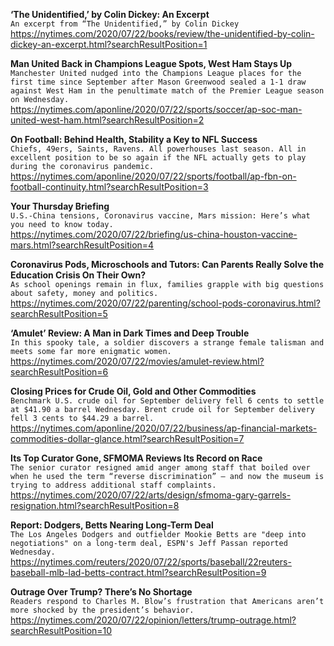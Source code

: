 **‘The Unidentified,’ by Colin Dickey: An Excerpt**\
`An excerpt from “The Unidentified,” by Colin Dickey`\
https://nytimes.com/2020/07/22/books/review/the-unidentified-by-colin-dickey-an-excerpt.html?searchResultPosition=1

**Man United Back in Champions League Spots, West Ham Stays Up**\
`Manchester United nudged into the Champions League places for the first time since September after Mason Greenwood sealed a 1-1 draw against West Ham in the penultimate match of the Premier League season on Wednesday.`\
https://nytimes.com/aponline/2020/07/22/sports/soccer/ap-soc-man-united-west-ham.html?searchResultPosition=2

**On Football: Behind Health, Stability a Key to NFL Success**\
`Chiefs, 49ers, Saints, Ravens. All powerhouses last season. All in excellent position to be so again if the NFL actually gets to play during the coronavirus pandemic.`\
https://nytimes.com/aponline/2020/07/22/sports/football/ap-fbn-on-football-continuity.html?searchResultPosition=3

**Your Thursday Briefing**\
`U.S.-China tensions, Coronavirus vaccine, Mars mission: Here’s what you need to know today.`\
https://nytimes.com/2020/07/22/briefing/us-china-houston-vaccine-mars.html?searchResultPosition=4

**Coronavirus Pods, Microschools and Tutors: Can Parents Really Solve the Education Crisis On Their Own?**\
`As school openings remain in flux, families grapple with big questions about safety, money and politics.`\
https://nytimes.com/2020/07/22/parenting/school-pods-coronavirus.html?searchResultPosition=5

**‘Amulet’ Review: A Man in Dark Times and Deep Trouble**\
`In this spooky tale, a soldier discovers a strange female talisman and meets some far more enigmatic women.`\
https://nytimes.com/2020/07/22/movies/amulet-review.html?searchResultPosition=6

**Closing Prices for Crude Oil, Gold and Other Commodities**\
`Benchmark U.S. crude oil for September delivery fell 6 cents to settle at $41.90 a barrel Wednesday. Brent crude oil for September delivery fell 3 cents to $44.29 a barrel.`\
https://nytimes.com/aponline/2020/07/22/business/ap-financial-markets-commodities-dollar-glance.html?searchResultPosition=7

**Its Top Curator Gone, SFMOMA Reviews Its Record on Race**\
`The senior curator resigned amid anger among staff that boiled over when he used the term “reverse discrimination” — and now the museum is trying to address additional staff complaints.`\
https://nytimes.com/2020/07/22/arts/design/sfmoma-gary-garrels-resignation.html?searchResultPosition=8

**Report: Dodgers, Betts Nearing Long-Term Deal**\
`The Los Angeles Dodgers and outfielder Mookie Betts are "deep into negotiations" on a long-term deal, ESPN's Jeff Passan reported Wednesday.`\
https://nytimes.com/reuters/2020/07/22/sports/baseball/22reuters-baseball-mlb-lad-betts-contract.html?searchResultPosition=9

**Outrage Over Trump? There’s No Shortage**\
`Readers respond to Charles M. Blow’s frustration that Americans aren’t more shocked by the president’s behavior.`\
https://nytimes.com/2020/07/22/opinion/letters/trump-outrage.html?searchResultPosition=10


